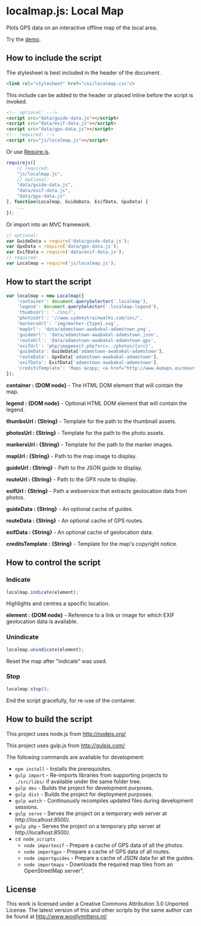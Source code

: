 # localmap.js: Local Map

Plots GPS data on an interactive offline map of the local area.

Try the <a href="http://www.woollymittens.nl/default.php?url=useful-localmap">demo</a>.

## How to include the script

The stylesheet is best included in the header of the document.

```html
<link rel="stylesheet" href="css/localmap.css"/>
```

This include can be added to the header or placed inline before the script is invoked.

```html
<!-- optional: --->
<script src="data/guide-data.js"></script>
<script src="data/exif-data.js"></script>
<script src="data/gpx-data.js"></script>
<!-- required: -->
<script src="js/localmap.js"></script>
```

Or use [Require.js](https://requirejs.org/).

```js
requirejs([
	// required:
	"js/localmap.js",
	// optional:
	"data/guide-data.js",
	"data/exif-data.js",
	"data/gpx-data.js"
], function(Localmap, GuideData, ExifData, GpxData) {
	...
});
```

Or import into an MVC framework.

```js
// optional:
var GuideData = require('data/guide-data.js');
var GpxData = require('data/gpx-data.js');
var ExifData = require('data/exif-data.js');
// required:
var Localmap = require('js/localmap.js');
```

## How to start the script

```javascript
var localmap = new Localmap({
	'container': document.querySelector('.localmap'),
	'legend': document.querySelector('.localmap-legend'),
	'thumbsUrl': './inc/',
	'photosUrl': '//www.sydneytrainwalks.com/inc/',
	'markersUrl': 'img/marker-{type}.svg',
	'mapUrl': 'data/adamstown-awabakal-adamstown.png',
	'guideUrl': 'data/adamstown-awabakal-adamstown.json',
	'routeUrl': 'data/adamstown-awabakal-adamstown.gpx',
	'exifUrl': 'php/imageexif.php?src=../photos/{src}',
	'guideData': GuideData['adamstown-awabakal-adamstown'],
	'routeData': GpxData['adamstown-awabakal-adamstown'],
	'exifData': ExifData['adamstown-awabakal-adamstown'],
	'creditsTemplate': 'Maps &copy; <a href="http://www.4umaps.eu/mountain-bike-hiking-bicycle-outdoor-topographic-map.htm" target="_blank">4UMaps</a>, Data &copy; <a href="http://www.openstreetmap.org/copyright" target="_blank">OpenStreetMap</a> and contributors, CC BY-SA'
});
```

**container : {DOM node}** - The HTML DOM element that will contain the map.

**legend : {DOM node}** - Optional HTML DOM element that will contain the legend.

**thumbsUrl : {String}** - Template for the path to the thumbnail assets.

**photosUrl : {String}** - Template for the path to the photo assets.

**markersUrl : {String}** - Template for the path to the marker images.

**mapUrl : {String}** - Path to the map image to display.

**guideUrl : {String}** - Path to the JSON guide to display.

**routeUrl : {String}** - Path to the GPX route to display.

**exifUrl : {String}** - Path a webservice that extracts geolocation data from photos.

**guideData : {String}** - An optional cache of guides.

**routeData : {String}** - An optional cache of GPS routes.

**exifData : {String}** - An optional cache of geolocation data.

**creditsTemplate : {String}** - Template for the map's copyright notice.

## How to control the script

### Indicate

```javascript
localmap.indicate(element);
```

Highlights and centres a specific location.

**element : {DOM node}** - Reference to a link or image for which EXIF geolocation data is available.

### Unindicate

```javascript
localmap.unindicate(element);
```

Reset the map after "indicate" was used.

### Stop

```javascript
localmap.stop();
```

End the script gracefully, for re-use of the container.

## How to build the script

This project uses node.js from http://nodejs.org/

This project uses gulp.js from http://gulpjs.com/

The following commands are available for development:
+ `npm install` - Installs the prerequisites.
+ `gulp import` - Re-imports libraries from supporting projects to `./src/libs/` if available under the same folder tree.
+ `gulp dev` - Builds the project for development purposes.
+ `gulp dist` - Builds the project for deployment purposes.
+ `gulp watch` - Continuously recompiles updated files during development sessions.
+ `gulp serve` - Serves the project on a temporary web server at http://localhost:8500/.
+ `gulp php` - Serves the project on a temporary php server at http://localhost:8500/.
+ `cd node_scripts`
	+ `node importexif` - Prepare a cache of GPS data of all the photos.
	+ `node importgpx` - Prepare a cache of GPS data of all routes.
	+ `node importguides` - Prepare a cache of JSON data for all the guides.
	+ `node importmaps` - Downloads the required map tiles from an OpenStreetMap server".

## License

This work is licensed under a Creative Commons Attribution 3.0 Unported License. The latest version of this and other scripts by the same author can be found at http://www.woollymittens.nl/
